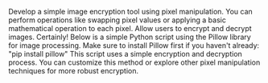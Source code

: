 Develop a simple image encryption tool using pixel manipulation. You can perform operations like swapping pixel values or applying a basic mathematical operation to each pixel. Allow users to encrypt and decrypt images. 
Certainly! Below is a simple Python script using the Pillow library for image processing. 
Make sure to install Pillow first if you haven't already: "pip install pillow" This script uses a simple encryption and decryption process.
You can customize this method or explore other pixel manipulation techniques for more robust encryption.
